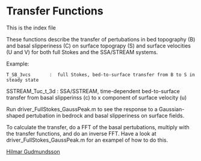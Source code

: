 # Transfer Functions

 

[//]: <> (pandoc index.md -f markdown -t html -s -o test1.html)

This is the index file

These functions describe the transfer of pertubations in bed
topography (B) and basal slipperiness (C) on surface topograpy (S) and
surface velocities (U and V) for both full Stokes and the SSA/STREAM systems.


Example:

```
T_SB_3vcs		:  full Stokes, bed-to-surface transfer from B to S in steady state
```

SSTREAM_Tuc_t_3d 	:  SSA/SSTREAM, time-dependent bed-to-surface transfer from basal slipperinss (c) to x component of surface velocity (u)

Run driver_FullStokes_GaussPeak.m to see the response to a
Gaussian-shaped pertubation in bedrock and basal slipperiness on
surface fields.

To calculate the transfer, do a FFT of the basal pertubations,
multiply with the transfer functions, and do an inverse FFT.  Have a
look at driver_FullStokes_GaussPeak.m for an exampel of how to do
this.

[Hilmar Gudmundsson](mailto:hilmar.gudmundsson@northumbria.ac.uk)